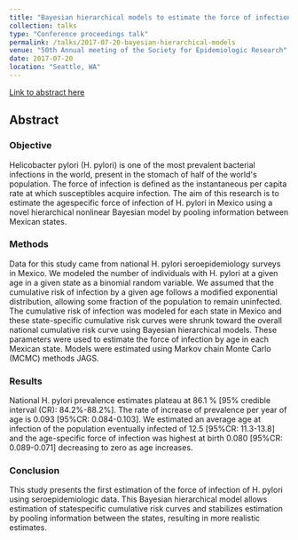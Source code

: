 ```yaml
---
title: "Bayesian hierarchical models to estimate the force of infection of Helicobacter pylori in Mexico: Evidence from a national survey"
collection: talks
type: "Conference proceedings talk"
permalink: /talks/2017-07-20-bayesian-hierarchical-models
venue: "50th Annual meeting of the Society for Epidemiologic Research"
date: 2017-07-20
location: "Seattle, WA"
---
```


[Link to abstract here](https://epiresearch.org/annual-meeting/archives-2/50th-anniversary/)

## Abstract
### Objective
Helicobacter pylori (H. pylori) is one of the most prevalent bacterial infections in the world, present in the stomach of half of the world's population. The force of infection is defined as the instantaneous per capita rate at which susceptibles acquire infection. The aim of this research is to estimate the agespecific force of infection of H. pylori in Mexico using a novel hierarchical nonlinear Bayesian model by pooling information between Mexican states.

### Methods
Data for this study came from national H. pylori seroepidemiology surveys in Mexico. We modeled the number of individuals with H. pylori at a given age in a given state as a binomial random variable. We assumed that the cumulative risk of infection by a given age follows a modified exponential distribution, allowing some fraction of the population to remain uninfected. The cumulative risk of infection was modeled for each state in Mexico and these state-specific cumulative risk curves were shrunk toward the overall national cumulative risk curve using Bayesian hierarchical models. These parameters were used to estimate the force of infection by age in each Mexican state. Models were estimated using Markov chain Monte Carlo (MCMC) methods JAGS.

### Results
National H. pylori prevalence estimates plateau at 86.1 % [95% credible interval (CR): 84.2%-88.2%]. The rate of increase of prevalence per year of age is 0.093 [95%CR: 0.084-0.103]. We estimated an average age at infection of the population eventually infected of 12.5 [95%CR: 11.3-13.8] and the age-specific force of infection was highest at birth 0.080 [95%CR: 0.089-0.071] decreasing to zero as age increases.

### Conclusion
This study presents the first estimation of the force of infection of H. pylori using seroepidemiologic data. This Bayesian hierarchical model allows estimation of statespecific cumulative risk curves and stabilizes estimation by pooling information between the states, resulting in more realistic estimates. 